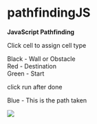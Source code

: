 # pathfindingJS
<strong>JavaScript Pathfinding</strong>  

Click cell to assign cell type

Black - Wall or Obstacle  
Red - Destination  
Green - Start  

click run after done

Blue - This is the path taken  

<img src="https://dl.dropboxusercontent.com/u/4374311/github/pathfinding-github-image.png" border="0" />  
